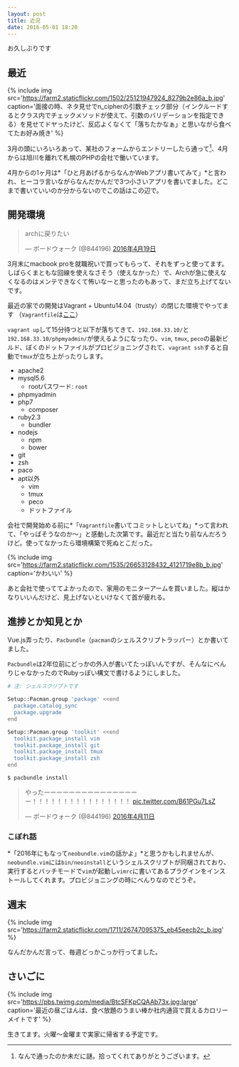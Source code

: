 ```yaml
---
layout: post
title: 近況
date: 2016-05-01 18:20
---
```


お久しぶりです

## 最近

{% include img src='https://farm2.staticflickr.com/1502/25121947924_8279b2e86a_b.jpg' caption='面接の時、ネタ見せでn_cipherの引数チェック部分（インクルードするとクラス内でチェックメソッドが使えて、引数のバリデーションを指定できる）を見せてドヤったけど、反応よくなくて「落ちたかなぁ」と思いながら食べてたお好み焼き' %}

3月の頭にいろいろあって、某社のフォームからエントリーしたら通って[^1]、4月からは旭川を離れて札幌のPHPの会社で働いています。

[^1]: なんで通ったのか未だに謎。拾ってくれてありがとうございます。

4月からの1ヶ月は*「ひと月あげるからなんかWebアプリ書いてみて」*と言われ、ヒーコラ言いながらなんだかんだで3つ小さいアプリを書いてました。どこまで書いていいのか分からないのでこの話はこの辺で。

## 開発環境

<blockquote class="twitter-tweet tw-align-center" data-lang="ja"><p lang="ja" dir="ltr">archに戻りたい</p>&mdash; ボードウォーク (@844196) <a href="https://twitter.com/844196/status/722495198782074881">2016年4月19日</a></blockquote>
<script async src="//platform.twitter.com/widgets.js" charset="utf-8"></script>

3月末にmacbook proを就職祝いで買ってもらって、それをずっと使ってます。しばらくまともな回線を使えなさそう（使えなかった）で、Archが急に使えなくなるのはメンテできなくて怖いなーと思ったのもあって、まだ立ち上げてないです。

最近の家での開発はVagrant + Ubuntu14.04（trusty）の閉じた環境でやってます （`Vagrantfile`は[ここ](https://github.com/844196/devntu)）

`vagrant up`して15分待つと以下が落ちてきて、`192.168.33.10/`と`192.168.33.10/phpmyadmin/`が使えるようになったり、`vim`, `tmux`, `peco`の最新ビルド、ぼくのドットファイルがプロビジョニングされて、`vagrant ssh`すると自動で`tmux`が立ち上がったりします。

* apache2
* mysql5.6
    * rootパスワード: `root`
* phpmyadmin
* php7
    * composer
* ruby2.3
    * bundler
* nodejs
    * npm
    * bower
* git
* zsh
* paco
* apt以外
    * vim
    * tmux
    * peco
    * ドットファイル

会社で開発始める前に*「`Vagrantfile`書いてコミットしといてね」*って言われて、「やっぱそうなのか〜」と感動した次第です。最近だと当たり前なんだろうけど。使ってなかったら環境構築で死ぬとこだった。

{% include img src='https://farm2.staticflickr.com/1535/26653128432_4121719e8b_b.jpg' caption='かわいい' %}

あと会社で使っててよかったので、家用のモニターアームを買いました。縦はかなりいいんだけど、見上げないといけなくて首が疲れる。

## 進捗とか知見とか

Vue.js弄ったり、`Pacbundle`（`pacman`のシェルスクリプトラッパー）とか書いてました。

`Pacbundle`は2年位前にどっかの外人が書いてたっぽいんですが、そんなにべんりじゃなかったのでRubyっぽい構文で書けるようにしました。

```bash
# 注: シェルスクリプトです

Setup::Pacman.group 'package' <<end
  package.catalog_sync
  package.upgrade
end

Setup::Pacman.group 'toolkit' <<end
  toolkit.package_install vim
  toolkit.package_install git
  toolkit.package_install tmux
  toolkit.package_install zsh
end
```

```bash
$ pacbundle install
```

<blockquote class="twitter-tweet tw-align-center" data-lang="ja"><p lang="ja" dir="ltr">やったーーーーーーーーーーーーーーーー！！！！！！！！！！！！！！！！ <a href="https://t.co/B61PGu7LsZ">pic.twitter.com/B61PGu7LsZ</a></p>&mdash; ボードウォーク (@844196) <a href="https://twitter.com/844196/status/719525937595875328">2016年4月11日</a></blockquote>
<script async src="//platform.twitter.com/widgets.js" charset="utf-8"></script>

### こぼれ話

*「2016年にもなって`neobundle.vim`の話かよ」*と思うかもしれませんが、`neobundle.vim`には`bin/neoinstall`というシェルスクリプトが同梱されており、実行するとバッチモードで`vim`が起動し`vimrc`に書いてあるプラグインをインストールしてくれます。プロビジョニングの時にべんりなのでどうぞ。

## 週末

{% include img src='https://farm2.staticflickr.com/1711/26747095375_eb45eecb2c_b.jpg' %}

なんだかんだ言って、毎週どっかこっか行ってました。

## さいごに

{% include img src='https://pbs.twimg.com/media/BtcSFKpCQAAb73x.jpg:large' caption='最近の昼ごはんは、食べ放題のうまい棒か社内通貨で買えるカロリーメイトです' %}

生きてます。火曜〜金曜まで実家に帰省する予定です。
